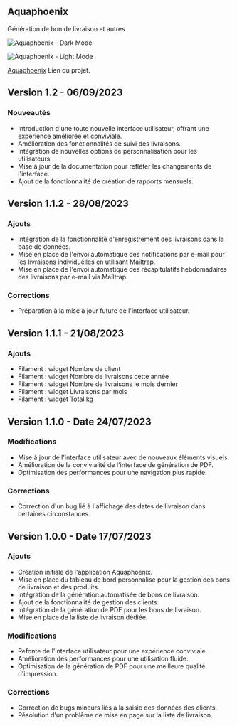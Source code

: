 ## Aquaphoenix

Génération de bon de livraison et autres

![Aquaphoenix - Dark Mode](https://firebasestorage.googleapis.com/v0/b/dashboard-f3222.appspot.com/o/Tableau%20de%20bord%20-%20Aquaphoenix1.png?alt=media&token=77a0ec6b-49d2-4b88-8f2b-009c22b37f86)

![Aquaphoenix - Light Mode](https://firebasestorage.googleapis.com/v0/b/dashboard-f3222.appspot.com/o/Tableau%20de%20bord%20-%20Aquaphoenix2.png?alt=media&token=a81f2292-a680-418f-a85e-530dda6b6662)

[Aquaphoenix](https://aquaphoenix.jsprod.fr/) Lien du projet.

## Version 1.2 - 06/09/2023

### Nouveautés

- Introduction d'une toute nouvelle interface utilisateur, offrant une expérience améliorée et conviviale.
- Amélioration des fonctionnalités de suivi des livraisons.
- Intégration de nouvelles options de personnalisation pour les utilisateurs.
- Mise à jour de la documentation pour refléter les changements de l'interface.
- Ajout de la fonctionnalité de création de rapports mensuels.

## Version 1.1.2 - 28/08/2023

### Ajouts

- Intégration de la fonctionnalité d'enregistrement des livraisons dans la base de données.
- Mise en place de l'envoi automatique des notifications par e-mail pour les livraisons individuelles en utilisant Mailtrap.
- Mise en place de l'envoi automatique des récapitulatifs hebdomadaires des livraisons par e-mail via Mailtrap.

### Corrections

- Préparation à la mise à jour future de l'interface utilisateur.

## Version 1.1.1 - 21/08/2023

### Ajouts

- Filament : widget Nombre de client
- Filament : widget Nombre de livraisons cette année
- Filament : widget Nombre de livraisons le mois dernier
- Filament : widget Livraisons par mois
- Filament : widget Total kg

## Version 1.1.0 - Date 24/07/2023

### Modifications

- Mise à jour de l'interface utilisateur avec de nouveaux éléments visuels.
- Amélioration de la convivialité de l'interface de génération de PDF.
- Optimisation des performances pour une navigation plus rapide.

### Corrections

- Correction d'un bug lié à l'affichage des dates de livraison dans certaines circonstances.

## Version 1.0.0 - Date 17/07/2023

### Ajouts

- Création initiale de l'application Aquaphoenix.
- Mise en place du tableau de bord personnalisé pour la gestion des bons de livraison et des produits.
- Intégration de la génération automatisée de bons de livraison.
- Ajout de la fonctionnalité de gestion des clients.
- Intégration de la génération de PDF pour les bons de livraison.
- Mise en place de la liste de livraison dédiée.

### Modifications

- Refonte de l'interface utilisateur pour une expérience conviviale.
- Amélioration des performances pour une utilisation fluide.
- Optimisation de la génération de PDF pour une meilleure qualité d'impression.

### Corrections

- Correction de bugs mineurs liés à la saisie des données des clients.
- Résolution d'un problème de mise en page sur la liste de livraison.
